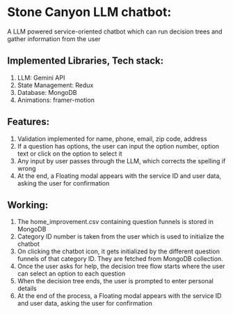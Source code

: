 # Stone Canyon LLM chatbot:

A LLM powered service-oriented chatbot which can run decision trees and gather information from the user

## Implemented Libraries, Tech stack:

1. LLM: Gemini API
2. State Management: Redux
3. Database: MongoDB
4. Animations: framer-motion

## Features:

1. Validation implemented for name, phone, email, zip code, address
2. If a question has options, the user can input the option number, option text or click on the option to select it
3. Any input by user passes through the LLM, which corrects the spelling if wrong
4. At the end, a Floating modal appears with the service ID and user data, asking the user for confirmation

## Working:

1. The home_improvement.csv containing question funnels is stored in MongoDB
2. Category ID number is taken from the user which is used to initialize the chatbot
3. On clicking the chatbot icon, it gets initialized by the different question funnels of that category ID. They are fetched from MongoDB collection.
4. Once the user asks for help, the decision tree flow starts where the user can select an option to each question
5. When the decision tree ends, the user is prompted to enter personal details
6. At the end of the process, a Floating modal appears with the service ID and user data, asking the user for confirmation
